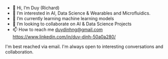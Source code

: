 - 👋 Hi, I’m Duy (Richard)
- 👀 I’m interested in AI, Data Science &  Wearables and Microfluidics. 
- 🌱 I’m currently learning machine learning models 
- 💞️ I’m looking to collaborate on AI & Data Science Projects 
- 📫 How to reach me duydinhng@gmail.com
https://www.linkedin.com/in/duy-dinh-50a0a280/

I'm best reached via email. I'm always open to interesting conversations and collaboration.
<!---
duydinhng/duydinhng is a ✨ special ✨ repository because its `README.md` (this file) appears on your GitHub profile.
You can click the Preview link to take a look at your changes.
--->
